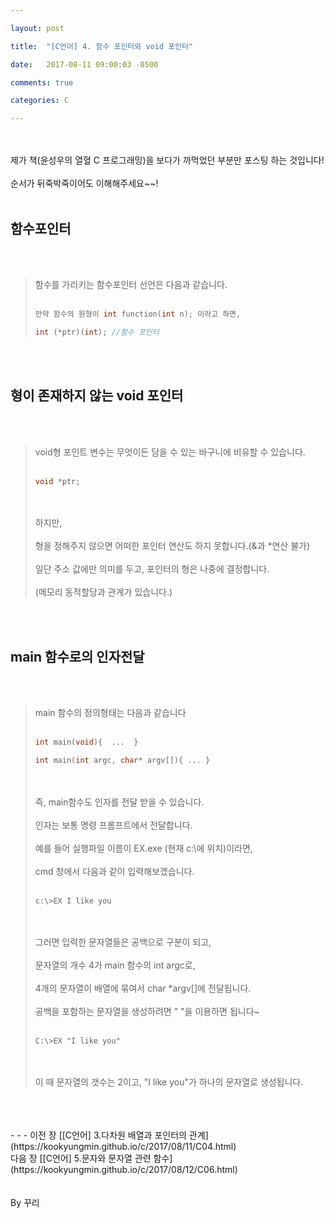 ```yaml
---

layout: post

title:  "[C언어] 4. 함수 포인터와 void 포인터"

date:   2017-08-11 09:00:03 -0500

comments: true

categories: C

---
```




<br>
<br>
제가 책(윤성우의 열혈 C 프로그래밍)을 보다가 까먹었던 부분만 포스팅 하는 것입니다!
<br>
<br>
순서가 뒤죽박죽이어도 이해해주세요~~!
<br>
<br>

## 함수포인터

<br>
<br>

>함수를 가리키는 함수포인터 선언은 다음과 같습니다.
><br>
><br>
>
>```C++
>만약 함수의 원형이 int function(int n); 이라고 하면,
>
>int (*ptr)(int); //함수 포인터
>```

<br>
<br>

## 형이 존재하지 않는 void 포인터

<br>
<br>

>void형 포인트 변수는 무엇이든 담을 수 있는 바구니에 비유할 수 있습니다.
><br>
><br>
>
>```C++
>void *ptr;
>```
>
><br>
><br>
>하지만,
><br> 
><br>
>형을 정해주지 않으면 어떠한 포인터 연산도 하지 못합니다.(&과 *연산 불가)
><br>
><br>
>일단 주소 값에만 의미를 두고, 포인터의 형은 나중에 결정합니다.
><br>
><br>
>(메모리 동적할당과 관계가 있습니다.)

<br>
<br>

## main 함수로의 인자전달
<br>
<br>

>main 함수의 정의형태는 다음과 같습니다
><br>
><br>
>
>```C++
>int main(void){  ...  }
>
>int main(int argc, char* argv[]){ ... }
>```
><br>
><br> 
>즉,  main함수도 인자를 전달 받을 수 있습니다.
><br>
><br>
>인자는 보통 명령 프롬프트에서 전달합니다.
><br>
><br>
>예를 들어 실행파일 이름이 EX.exe (현재 c:\에 위치)이라면,
><br>
><br>
>cmd 창에서 다음과 같이 입력해보겠습니다.
><br>
><br>
>
>```
>c:\>EX I like you
>```
>
><br>
><br>
>그러면 입력한 문자열들은 공백으로 구분이 되고,
><br>
><br>
>문자열의 개수 4가 main 함수의 int argc로,
><br>
><br>
>4개의 문자열이 배열에 묶여서 char *argv[]에 전달됩니다.
><br>
><br>
>공백을 포함하는 문자열을 생성하려면 " "을 이용하면 됩니다~
><br>
><br>
>
>```
>C:\>EX "I like you" 
>```
>
><br>
><br>
>이 때 문자열의 갯수는 2이고, "I like you"가 하나의 문자열로 생성됩니다.

<br>
<br>
<br>
- - -
이전 장 [[C언어] 3.다차원 배열과 포인터의 관계](https://kookyungmin.github.io/c/2017/08/11/C04.html)
<br>
다음 장 [[C언어] 5.문자와 문자열 관련 함수](https://kookyungmin.github.io/c/2017/08/12/C06.html)
<br>
<br>
<br>
By 꾸리
